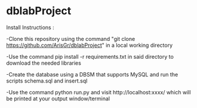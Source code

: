 # dblabProject

Install Instructions :

-Clone this repository using the command "git clone https://github.com/ArisGr/dblabProject" in a local working directory

-Use the command pip install -r requirements.txt in said directory to download the needed libraries

-Create the database using a DBSM that supports MySQL and run the scripts schema.sql and insert.sql 

-Use the command  python run.py and visit http://localhost:xxxx/ which will be printed at your output window/terminal
